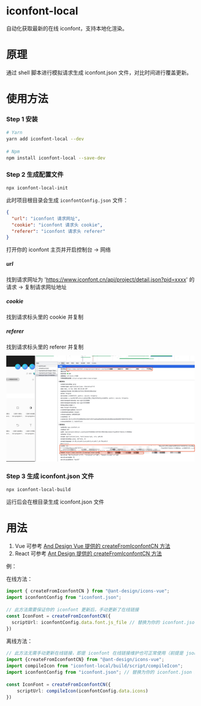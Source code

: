 # iconfont-local
自动化获取最新的在线 iconfont，支持本地化渲染。

# 原理

通过 shell 脚本进行模拟请求生成 iconfont.json 文件，对比时间进行覆盖更新。



# 使用方法

### Step 1 安装

```bash
# Yarn
yarn add iconfont-local --dev

# Npm
npm install iconfont-local --save-dev
```


### Step 2 生成配置文件

```bash
npx iconfont-local-init
```

此时项目根目录会生成 `iconfontConfig.json` 文件：
```json
{
  "url": "iconfont 请求网址",
  "cookie": "iconfont 请求头 cookie",
  "referer": "iconfont 请求头 referer"
}
```
打开你的 iconfont 主页并开启控制台 -> 网络

##### url
找到请求网址为 'https://www.iconfont.cn/api/project/detail.json?pid=xxxx' 的请求 -> 复制请求网址地址

##### cookie
找到请求标头里的 cookie 并复制

##### referer
找到请求标头里的 referer 并复制

![](https://raw.githubusercontent.com/ChaterV/iconfont-local/main/iconfont%E7%A4%BA%E4%BE%8B.jpg)


### Step 3 生成 iconfont.json 文件

```bash
npx iconfont-local-build
```
运行后会在根目录生成 iconfont.json 文件


# 用法
1. Vue 可参考 [And Design Vue 提供的 createFromIconfontCN 方法](https://antdv.com/components/icon-cn/#components-icon-demo-iconfont)
2. React 可参考 [Ant Design 提供的 createFromIconfontCN 方法](https://ant.design/components/icon-cn#components-icon-demo-scripturl)

例：

在线方法：
```ts
import { createFromIconfontCN } from "@ant-design/icons-vue";
import iconfontConfig from "iconfont.json";

// 此方法需要保证你的 iconfont 更新后，手动更新了在线链接
const IconFont = createFromIconfontCN({
  scriptUrl: iconfontConfig.data.font.js_file // 替换为你的 iconfont.json 路径
})
```

离线方法：

```ts
// 此方法无需手动更新在线链接，即是 iconfont 在线链接维护也可正常使用（前提是 json 文件可正常获取）
import {createFromIconfontCN} from "@ant-design/icons-vue";
import compileIcon from "iconfont-local/build/script/compileIcon";
import iconfontConfig from "iconfont.json"; // 替换为你的 iconfont.json 路径

const IconFont = createFromIconfontCN({
    scriptUrl: compileIcon(iconfontConfig.data.icons)
})
```